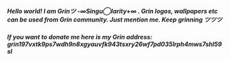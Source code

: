 ##### Hello world! I am Grinツ -∞Singu◯larity+∞ . Grin logos, wallpapers etc can be used from Grin community. Just mention me. Keep grinning ツツツ 
##### If you want to donate me here is my Grin address: grin197vxtk9ps7wdh9n8xgyauvfk943tsxry26wf7pd035lrph4mws7shl59sl
